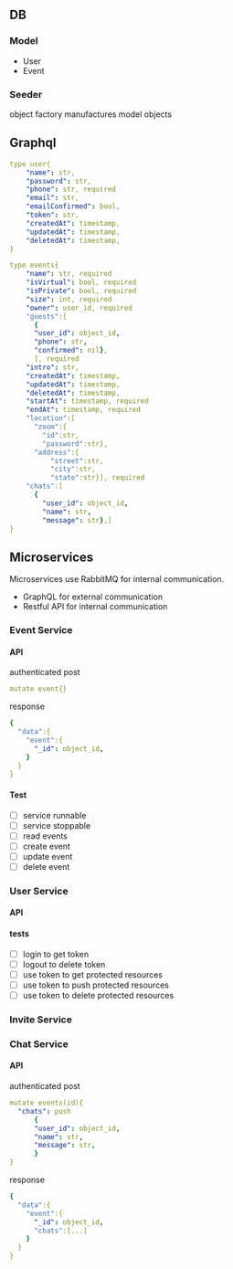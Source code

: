 ## DB
### Model 
- User
- Event
### Seeder
object factory manufactures model objects

## Graphql
```yaml
type user{
    "name": str, 
    "password": str,
    "phone": str, required
    "email": str, 
    "emailConfirmed": bool, 
    "token": str,
    "createdAt": timestamp,
    "updatedAt": timestamp,
    "deletedAt": timestamp,
}
```

```yaml
type events{
    "name": str, required
    "isVirtual": bool, required
    "isPrivate": bool, required
    "size": int, required
    "owner": user_id, required
    "guests":[
      {
      "user_id": object_id, 
      "phone": str,
      "confirmed": nil},
      ], required
    "intro": str,
    "createdAt": timestamp,
    "updatedAt": timestamp,
    "deletedAt": timestamp,
    "startAt": timestamp, required
    "endAt": timestamp, required
    "location":[
      "zoom":{
        "id":str,
        "password":str},
      "address":{
          "street":str,
          "city":str,
          "state":str}], required
    "chats":[
      {
        "user_id": object_id,
        "name": str,
        "message": str},]
}
```

## Microservices
Microservices use RabbitMQ for internal communication.

- GraphQL for external communication
- Restful API for internal communication

### Event Service
#### API
authenticated post
```yaml
mutate event{}
```
response
```yaml
{
  "data":{
    "event":{
      "_id": object_id,
    }
  }
}
```
#### Test
- [ ] service runnable
- [ ] service stoppable
- [ ] read events
- [ ] create event
- [ ] update event
- [ ] delete event

### User Service
#### API
#### tests
- [ ] login to get token
- [ ] logout to delete token
- [ ] use token to get protected resources 
- [ ] use token to push protected resources 
- [ ] use token to delete protected resources 

### Invite Service

### Chat Service
#### API
authenticated post
```yaml
mutate events(id){
  "chats": push
      { 
      "user_id": object_id,
      "name": str,
      "message": str,
      }
}
```
response
```yaml
{
  "data":{
    "event":{
      "_id": object_id,
      "chats":[...]
    }
  }
}
```

